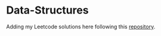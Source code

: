 # Data-Structures
Adding my Leetcode solutions here following this [repository](https://github.com/kunal-kushwaha/DSA-Bootcamp-Java).
